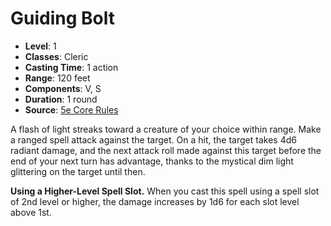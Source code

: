# Guiding Bolt

- **Level**: 1
- **Classes**: Cleric
- **Casting Time**: 1 action
- **Range**: 120 feet
- **Components**: V, S
- **Duration**: 1 round
- **Source**: [5e Core Rules](http://dnd.wizards.com/articles/features/systems-reference-document-srd)

A flash of light streaks toward a creature of your choice within range. Make a ranged spell attack against the target. On a hit, the target takes 4d6 radiant damage, and the next attack roll made against this target before the end of your next turn has advantage, thanks to the mystical dim light glittering on the target until then.

**Using a Higher-Level Spell Slot.** When you cast this spell using a spell slot of 2nd level or higher, the damage increases by 1d6 for each slot level above 1st.
